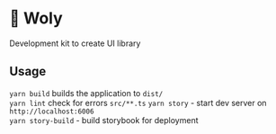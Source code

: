 # 🐣 Woly

Development kit to create UI library

## Usage

`yarn build` builds the application to `dist/`  
`yarn lint` check for errors `src/**.ts`
`yarn story` - start dev server on `http://localhost:6006`  
`yarn story-build` - build storybook for deployment
